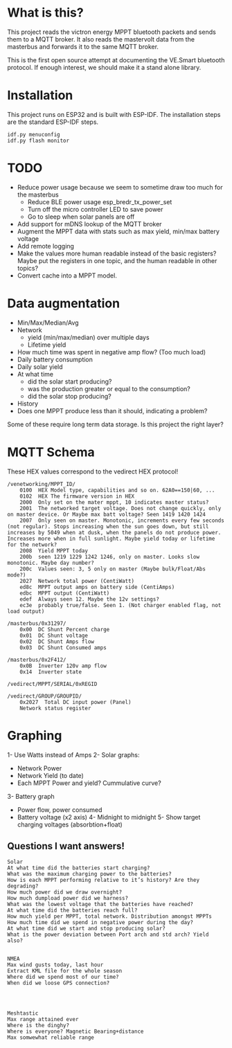 What is this?
==

This project reads the victron energy MPPT bluetooth packets and sends them to a MQTT broker. It also reads the mastervolt data from the masterbus and forwards it to the same MQTT broker.

This is the first open source attempt at documenting the VE.Smart bluetooth protocol. If enough interest, we should make it a stand alone library.

Installation
==
This project runs on ESP32 and is built with ESP-IDF. The installation steps are the standard ESP-IDF steps.

	idf.py menuconfig
	idf.py flash monitor


TODO
==
- Reduce power usage because we seem to sometime draw too much for the masterbus
  - Reduce BLE power usage esp_bredr_tx_power_set
  - Turn off the micro controller LED to save power
  - Go to sleep when solar panels are off
- Add support for mDNS lookup of the MQTT broker
- Augment the MPPT data with stats such as max yield, min/max battery voltage
- Add remote logging
- Make the values more human readable instead of the basic registers? Maybe put the registers in one topic, and the human readable in other topics?
- Convert cache into a MPPT model.

Data augmentation
==
- Min/Max/Median/Avg
- Network 
  - yield (min/max/median) over multiple days
  - Lifetime yield
- How much time was spent in negative amp flow? (Too much load)
- Daily battery consumption
- Daily solar yield
- At what time 
  - did the solar start producing?
  - was the production greater or equal to the consumption?
  - did the solar stop producing?
- History
- Does one MPPT produce less than it should, indicating a problem?

Some of these require long term data storage. Is this project the right layer?

MQTT Schema
===========

These HEX values correspond to the vedirect HEX protocol!

    /venetworking/MPPT_ID/
        0100  HEX Model type, capabilities and so on. 62A0==150|60, ...
        0102  HEX The firmware version in HEX
        2000  Only set on the mater mppt, 10 indicates master status?
        2001  The networked target voltage. Does not change quickly, only on master device. Or Maybe max batt voltage? Seen 1419 1420 1424
        2007  Only seen on master. Monotonic, increments every few seconds (not regular). Stops increasing when the sun goes down, but still increases by 5049 when at dusk, when the panels do not produce power. Increases more when in full sunlight. Maybe yield today or lifetime for the network?
        2008  Yield MPPT today
        200b  seen 1219 1229 1242 1246, only on master. Looks slow monotonic. Maybe day number?
        200c  Values seen: 3, 5 only on master (Maybe bulk/Float/Abs mode?)
        2027  Network total power (CentiWatt)
        ed8c  MPPT output amps on battery side (CentiAmps)
        edbc  MPPT output (CentiWatt)
        edef  Always seen 12. Maybe the 12v settings?
        ec3e  probably true/false. Seen 1. (Not charger enabled flag, not load output)
        
    /masterbus/0x31297/
        0x00  DC Shunt Percent charge
        0x01  DC Shunt voltage
        0x02  DC Shunt Amps flow
        0x03  DC Shunt Consumed amps

    /masterbus/0x2F412/
        0x0B  Inverter 120v amp flow
        0x14  Inverter state
        
    /vedirect/MPPT/SERIAL/0xREGID

    /vedirect/GROUP/GROUPID/
        0x2027  Total DC input power (Panel)
        Network status register
     
Graphing
===
1- Use Watts instead of Amps
2- Solar graphs:
  - Network Power
  - Network Yield (to date)
  - Each MPPT Power and yield? Cummulative curve?

3- Battery graph
  - Power flow, power consumed
  - Battery voltage (x2 axis)
4- Midnight to midnight
5- Show target charging voltages (absorbtion+float)


Questions I want answers!
--
    Solar
    At what time did the batteries start charging?
    What was the maximum charging power to the batteries?
    How is each MPPT performing relative to it’s history? Are they degrading?
    How much power did we draw overnight?
    How much dumpload power did we harness?
    What was the lowest voltage that the batteries have reached?
    At what time did the batteries reach full?
    How much yield per MPPT, total network. Distribution amongst MPPTs
    How much time did we spend in negative power during the day?
    At what time did we start and stop producing solar?
    What is the power deviation between Port arch and std arch? Yield also?
    
    
    NMEA
    Max wind gusts today, last hour
    Extract KML file for the whole season
    Where did we spend most of our time?
    When did we loose GPS connection?
    
    
    
    
    Meshtastic
    Max range attained ever
    Where is the dinghy?
    Where is everyone? Magnetic Bearing+distance
    Max somwewhat reliable range
